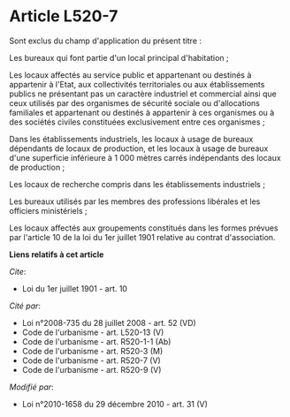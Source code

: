 # Article L520-7

Sont exclus du champ d'application du présent titre : 

Les bureaux qui font partie d'un local principal d'habitation ; 

Les locaux affectés au service public et appartenant ou destinés à appartenir à l'Etat, aux collectivités territoriales ou
aux établissements publics ne présentant pas un caractère industriel et commercial ainsi que ceux utilisés par des organismes
de sécurité sociale ou d'allocations familiales et appartenant ou destinés à appartenir à ces organismes ou à des sociétés
civiles constituées exclusivement entre ces organismes ; 

Dans les établissements industriels, les locaux à usage de bureaux dépendants de locaux de production, et les locaux à usage
de bureaux d'une superficie inférieure à 1 000 mètres carrés indépendants des locaux de production ; 

Les locaux de recherche compris dans les établissements industriels ; 

Les bureaux utilisés par les membres des professions libérales et les officiers ministériels ; 

Les locaux affectés aux groupements constitués dans les formes prévues par l'article 10 de la loi du 1er juillet 1901
relative au contrat d'association.

**Liens relatifs à cet article**

_Cite_:

  - Loi du 1er juillet 1901 - art. 10

_Cité par_:

  - Loi n°2008-735 du 28 juillet 2008 - art. 52 (VD)
  - Code de l'urbanisme - art. L520-13 (V)
  - Code de l'urbanisme - art. R520-1-1 (Ab)
  - Code de l'urbanisme - art. R520-3 (M)
  - Code de l'urbanisme - art. R520-7 (V)
  - Code de l'urbanisme - art. R520-9 (V)

_Modifié par_:

  - Loi n°2010-1658 du 29 décembre 2010 - art. 31 (V)

